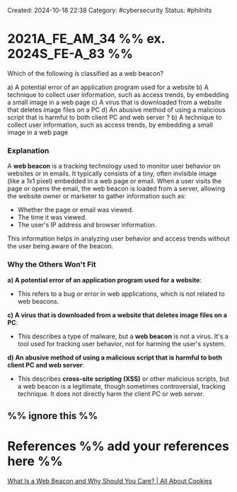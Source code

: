 Created: 2024-10-18 22:38
Category: #cybersecurity 
Status: #philnits



# 2021A_FE_AM_34 %% ex. 2024S_FE-A_83 %%

Which of the following is classified as a web beacon?

a) A potential error of an application program used for a website 
b) A technique to collect user information, such as access trends, by embedding a small image in a web page 
c) A virus that is downloaded from a website that deletes image files on a PC 
d) An abusive method of using a malicious script that is harmful to both client PC and web server
? 
b) A technique to collect user information, such as access trends, by embedding a small image in a web page 
### Explanation

A **web beacon** is a tracking technology used to monitor user behavior on websites or in emails. It typically consists of a tiny, often invisible image (like a 1x1 pixel) embedded in a web page or email. When a user visits the page or opens the email, the web beacon is loaded from a server, allowing the website owner or marketer to gather information such as:

- Whether the page or email was viewed.
- The time it was viewed.
- The user's IP address and browser information.

This information helps in analyzing user behavior and access trends without the user being aware of the beacon.
### Why the Others Won't Fit

**a) A potential error of an application program used for a website**:

- This refers to a bug or error in web applications, which is not related to web beacons.

**c) A virus that is downloaded from a website that deletes image files on a PC**:

- This describes a type of malware, but a **web beacon** is not a virus. It's a tool used for tracking user behavior, not for harming the user's system.

**d) An abusive method of using a malicious script that is harmful to both client PC and web server**:

- This describes **cross-site scripting (XSS)** or other malicious scripts, but a web beacon is a legitimate, though sometimes controversial, tracking technique. It does not directly harm the client PC or web server.





%% ignore this %%
---









# References %% add your references here %%
[What Is a Web Beacon and Why Should You Care? | All About Cookies](https://allaboutcookies.org/what-is-a-web-beacon)